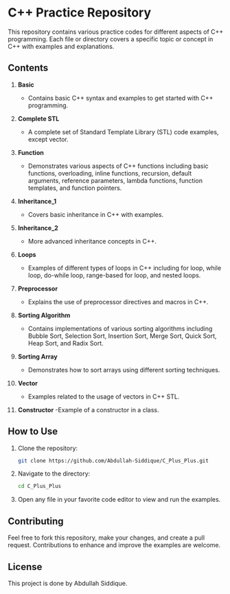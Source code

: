 # C++ Practice Repository

This repository contains various practice codes for different aspects of C++ programming. Each file or directory covers a specific topic or concept in C++ with examples and explanations.

## Contents

1. **Basic**
   - Contains basic C++ syntax and examples to get started with C++ programming.

2. **Complete STL**
   - A complete set of Standard Template Library (STL) code examples, except vector.

3. **Function**
   - Demonstrates various aspects of C++ functions including basic functions, overloading, inline functions, recursion, default arguments, reference parameters, lambda functions, function templates, and function pointers.

4. **Inheritance_1**
   - Covers basic inheritance in C++ with examples.

5. **Inheritance_2**
   - More advanced inheritance concepts in C++.

6. **Loops**
   - Examples of different types of loops in C++ including for loop, while loop, do-while loop, range-based for loop, and nested loops.

7. **Preprocessor**
   - Explains the use of preprocessor directives and macros in C++.

8. **Sorting Algorithm**
   - Contains implementations of various sorting algorithms including Bubble Sort, Selection Sort, Insertion Sort, Merge Sort, Quick Sort, Heap Sort, and Radix Sort.

9. **Sorting Array**
   - Demonstrates how to sort arrays using different sorting techniques.

10. **Vector**
    - Examples related to the usage of vectors in C++ STL.
11. **Constructor**
    -Example of a constructor in a class.


## How to Use

1. Clone the repository:
    ```sh
    git clone https://github.com/Abdullah-Siddique/C_Plus_Plus.git
    ```

2. Navigate to the directory:
    ```sh
    cd C_Plus_Plus
    ```

3. Open any file in your favorite code editor to view and run the examples.

## Contributing

Feel free to fork this repository, make your changes, and create a pull request. Contributions to enhance and improve the examples are welcome.

## License

This project is done by Abdullah Siddique.

